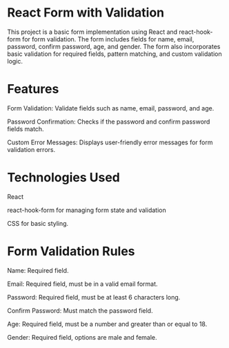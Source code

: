 # React Form with Validation

This project is a basic form implementation using React and react-hook-form for form validation. The form includes fields for name, email, password, confirm password, age, and gender. The form also incorporates basic validation for required fields, pattern matching, and custom validation logic.

# Features
Form Validation: Validate fields such as name, email, password, and age.

Password Confirmation: Checks if the password and confirm password fields match.

Custom Error Messages: Displays user-friendly error messages for form validation errors.

# Technologies Used
React

react-hook-form for managing form state and validation

CSS for basic styling.

# Form Validation Rules
Name: Required field.

Email: Required field, must be in a valid email format.

Password: Required field, must be at least 6 characters long.

Confirm Password: Must match the password field.

Age: Required field, must be a number and greater than or equal to 18.

Gender: Required field, options are male and female.

